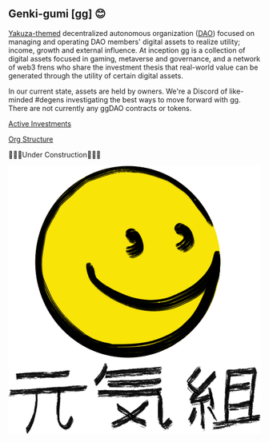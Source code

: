 ## Genki-gumi [gg] 😊

[Yakuza-themed](https://en.wikipedia.org/wiki/Yakuza) decentralized autonomous organization ([DAO](https://en.wikipedia.org/wiki/Decentralized_autonomous_organization)) focused on managing and operating DAO members' digital assets to realize utility; income, growth and external influence.
At inception gg is a collection of digital assets focused in gaming, metaverse and governance, and a network of web3 frens who share the investment thesis that real-world value can be generated through the utility of certain digital assets. 

In our current state, assets are held by owners. We're a Discord of like-minded #degens investigating the best ways to move forward with gg. There are not currently any ggDAO contracts or tokens.

[Active Investments](./investments.html)

[Org Structure](./structure.html)

🚧🚧🚧Under Construction🚧🚧🚧

![img](./assets/images/gg-nobk-lg.png)
